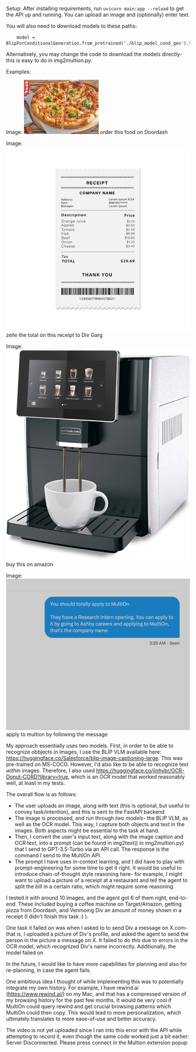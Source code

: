 Setup: After installing requirements, run ```uvicorn main:app --reload``` to get the API up and running. You can upload an image and (optionally) enter text.

You will also need to download models to these paths:
```processor = BlipProcessor.from_pretrained('./blip_model_processor')
    model = BlipForConditionalGeneration.from_pretrained('./blip_model_cond_gen').to(device)
```
Alternatively, you may change the code to download the models directly- 
this is easy to do in img2multion.py.

Examples:

Image: ![Pizza-Image](./imgs/pizza.jpeg)
order this food on Doordash


Image: ![Receipt](./imgs/receipt.jpeg)
zelle the total on this receipt to Div Garg

Image: ![CoffeeMachine](./imgs/coffeemachine.jpg)
buy this on amazon

Image: ![MultiOnJob](./imgs/multion-new-message.png)
apply to multion by following the message

My approach essentially uses two models. First, in order to
be able to recognize obbjects in images, I use the BLIP VLM available
here: https://huggingface.co/Salesforce/blip-image-captioning-large.
This was pre-trained on MS-COCO. However, I'd also like to be able to recognize text *within* images. Therefore, I also used https://huggingface.co/jinhybr/OCR-Donut-CORD?library=true, which is an OCR model that worked reasonably well, at least in my tests.

The overall flow is as follows:
- The user uploads an image, along with text (this is optional, but useful to convey task/intention), and this is sent to the FastAPI backend
- The image is processed, and run through *two models*- the BLIP VLM, as well as the OCR model. This way, I capture both objects and text in the images. Both aspects might be essential to the task at hand.
- Then, I convert the user's input text, along with the image caption and OCR text, into a prompt (can be found in img2text() in img2multion.py) that I send to GPT-3.5-Turbo via an API call. The response is the command I send to the MultiOn API.
- The prompt I have uses in-context learning, and I did have to play with prompt-engineering for some time to get it right. It would be useful to introduce chain-of-thought style reasoning here- for example, I might want to upload a picture of a receipt at a restaurant and tell the agent to split the bill in a certain ratio, which might require some reasoning.

I tested it with around 10 images, and the agent got 6 of them right, end-to-end. These included buying a coffee machine on Target/Amazon, getting pizza from Doordash, and Venmoing Div an amount of money shown in a receipt (I didn't finish this task :) ).

One task it failed on was when I asked to to send Div a message on X.com- that is, I uploaded a picture of Div's profile, and 
asked the agent to send the person in the picture a message on X. It failed to do this due to errors in the OCR model, which recognized Div's name incorrectly. Additionally, the model failed on 

In the future, I would like to have more capabilities for planning and also for re-planning, in case the agent fails.

One ambitious idea I thought of while implementing this was to potentially integrate my own history. For example, I have rewind.ai (https://www.rewind.ai/) on my Mac, and that has a compressed version of my browsing history for the past few months. It would be very cool if MultiOn could query rewind and get crucial browsing patterns which MultiOn could then copy. This would lead to more personalization, which ultimately translates to more ease-of-use and better accuracy.

The video is not yet uploaded since I ran into this error with the API while attempting to record it, even though the same code worked just a bit earlier:
Server Disconnected. Please press connect in the
                      Multion extension popup